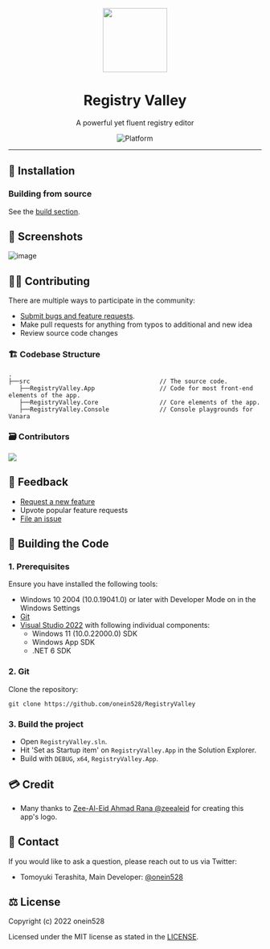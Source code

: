 <p align="center">
  <img width="128" align="center" src="https://user-images.githubusercontent.com/62196528/206452068-ba9f900d-28f2-4415-b9a4-339515c1282a.png" />
</p>
<h1 align="center">
  Registry Valley
</h1>
<p align="center">
  A powerful yet fluent registry editor
</p>

<p align="center">
  <a title="Platform" target="_blank">
    <img src="https://img.shields.io/badge/Platform-Windows-red" alt="Platform" />
  </a>
</p>

---

## 🎁 Installation

### Building from source

See the [build section](#-building-the-code).

## 📸 Screenshots

![image](https://user-images.githubusercontent.com/62196528/206452528-0e36f5e3-187f-4085-9413-1b8caf7a78ac.png)

## 🧑‍💻 Contributing

There are multiple ways to participate in the community:

- [Submit bugs and feature requests](https://github.com/onein528/RegistryValley/issues/new/choose).
- Make pull requests for anything from typos to additional and new idea
- Review source code changes

### 🏗️ Codebase Structure

```
.
├──src                                    // The source code.
   ├──RegistryValley.App                  // Code for most front-end elements of the app.
   ├──RegistryValley.Core                 // Core elements of the app.
   ├──RegistryValley.Console              // Console playgrounds for Vanara
```

### 🗃️ Contributors

<a href="https://github.com/onein528/RegistryValley/graphs/contributors">
  <img src="https://contrib.rocks/image?repo=onein528/RegistryValley" />
</a>

## 🦜 Feedback

- [Request a new feature](https://github.com/onein528/RegistryValley/pulls)
- Upvote popular feature requests
- [File an issue](https://github.com/onein528/RegistryValley/issues/new/choose)

## 🔨 Building the Code

### 1. Prerequisites

Ensure you have installed the following tools:

- Windows 10 2004 (10.0.19041.0) or later with Developer Mode on in the Windows Settings
- [Git](https://git-scm.com/)
- [Visual Studio 2022](https://visualstudio.microsoft.com/vs/) with following individual components:
  - Windows 11 (10.0.22000.0) SDK
  - Windows App SDK
  - .NET 6 SDK

### 2. Git

Clone the repository:

```git
git clone https://github.com/onein528/RegistryValley
```

### 3. Build the project

- Open `RegistryValley.sln`.
- Hit 'Set as Startup item' on `RegistryValley.App` in the Solution Explorer.
- Build with `DEBUG`, `x64`, `RegistryValley.App`.

## 💳 Credit

- Many thanks to [Zee-Al-Eid Ahmad Rana @zeealeid](https://twitter.com/zeealeid) for creating this app's logo.

## 📱 Contact
If you would like to ask a question, please reach out to us via Twitter:

- Tomoyuki Terashita, Main Developer: [@onein528](https://twitter.com/onein528)

## ⚖️ License

Copyright (c) 2022 onein528

Licensed under the MIT license as stated in the [LICENSE](LICENSE).
